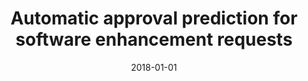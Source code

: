 ---
title: "Automatic approval prediction for software enhancement requests"
collection: publications
permalink: /publication/2018-01-01-Automatic-approval-prediction-for-software-enhancement-requests
date: 2018-01-01
venue: 'Autom. Softw. Eng.'
paperurl: 'https://doi.org/10.1007/s10515-017-0229-y'
citation: ' Zeeshan Nizamani,  Hui Liu,  David Chen,  Zhendong Niu'
---
